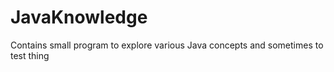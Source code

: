 # JavaKnowledge
Contains small program to explore various Java concepts and sometimes to test thing

